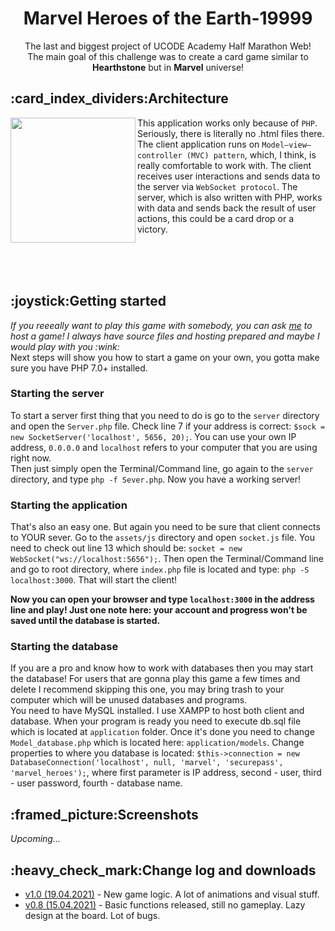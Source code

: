 <h1 align="center">Marvel Heroes of the Earth-19999</h1>
<p align="center">The last and biggest project of UCODE Academy Half Marathon Web!<br>
The main goal of this challenge was to create a card game similar to <b>Hearthstone</b> but in <b>Marvel</b> universe!</p>
<h2>:card_index_dividers:Architecture</h2>
<img width="200px" align="left" src="https://upload.wikimedia.org/wikipedia/commons/thumb/a/a0/MVC-Process.svg/800px-MVC-Process.svg.png">
<p>This application works only because of <code>PHP</code>. Seriously, there is literally no .html files there. <br>
The client application runs on <code>Model–view–controller (MVC) pattern</code>, which, I think, is really comfortable to work with. The client receives user interactions and sends data to the server via <code>WebSocket protocol</code>. The server, which is also written with PHP, works with data and sends back the result of user actions, this could be a card drop or a victory.</p>
<br><br><br>
<h2>:joystick:Getting started</h2>
<p><i>If you reeeally want to play this game with somebody, you can ask <a href="https://web.telegram.org/#/im?p=@paxanddos">me</a> to host a game! I always have source files and hosting prepared and maybe I would play with you :wink:</i><br>Next steps will show you how to start a game on your own, you gotta make sure you have PHP 7.0+ installed.<br></p>
<h3>Starting the server</h3>
<p>To start a server first thing that you need to do is go to the <code>server</code> directory and open the <code>Server.php</code> file. Check line 7 if your address is correct: <code>$sock = new SocketServer('localhost', 5656, 20);</code>. You can use your own IP address, <code>0.0.0.0</code> and <code>localhost</code> refers to your computer that you are using right now.<br>Then just simply open the Terminal/Command line, go again to the <code>server</code> directory, and type <code>php -f Sever.php</code>. Now you have a working server!</p>
<h3>Starting the application</h3>
<p>That's also an easy one. But again you need to be sure that client connects to YOUR sever. Go to the <code>assets/js</code> directory and open <code>socket.js</code> file. You need to check out line 13 which should be: <code>socket = new WebSocket("ws://localhost:5656");</code>. Then open the Terminal/Command line and go to root directory, where <code>index.php</code> file is located and type: <code>php -S localhost:3000</code>. That will start the client!</p>
<p><b>Now you can open your browser and type <code>localhost:3000</code> in the address line and play! Just one note here: your account and progress won't be saved until the database is started.</b></p>
<h3>Starting the database</h3>
<p>If you are a pro and know how to work with databases then you may start the database! For users that are gonna play this game a few times and delete I recommend skipping this one, you may bring trash to your computer which will be unused databases and programs.<br>
You need to have MySQL installed. I use XAMPP to host both client and database. When your program is ready you need to execute db.sql file which is located at <code>application</code> folder. Once it's done you need to change <code>Model_database.php</code> which is located here: <code>application/models</code>. Change properties to where you database is located: <code>$this->connection = new DatabaseConnection('localhost', null, 'marvel', 'securepass', 'marvel_heroes');</code>, where first parameter is IP address, second - user, third - user password, fourth - database name.</p>
<h2>:framed_picture:Screenshots</h2>
<i>Upcoming...</i>
<h2>:heavy_check_mark:Change log and downloads</h2>
<ul>
  <li><a href="https://github.com/PAXANDDOS/Heroes-of-the-Earth-199999/archive/refs/tags/1.0.zip">v1.0 (19.04.2021)</a> - New game logic. A lot of animations and visual stuff.</li>
  <li><a href="https://github.com/PAXANDDOS/Heroes-of-the-Earth-199999/releases/download/0.8/v0.8.zip">v0.8 (15.04.2021)</a> - Basic functions released, still no gameplay. Lazy design at the board. Lot of bugs.</li>
</ul>
